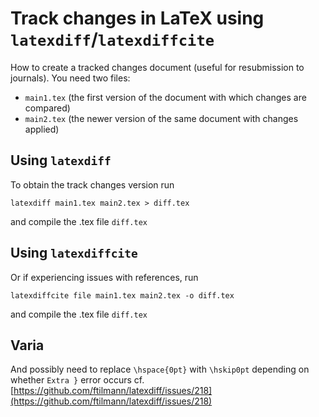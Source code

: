 # Track changes in LaTeX using `latexdiff`/`latexdiffcite`

How to create a tracked changes document (useful for resubmission to journals).
You need two files:
* `main1.tex` (the first version of the document with which changes are compared)
* `main2.tex` (the newer version of the same document with changes applied)

## Using `latexdiff`

To obtain the track changes version run

```
latexdiff main1.tex main2.tex > diff.tex
```

and compile the .tex file `diff.tex`

## Using `latexdiffcite`

Or if experiencing issues with references, run

```
latexdiffcite file main1.tex main2.tex -o diff.tex 
```

and compile the .tex file `diff.tex`

## Varia

And possibly need to replace `\hspace{0pt}` with `\hskip0pt` depending on whether `Extra }` error occurs cf. [https://github.com/ftilmann/latexdiff/issues/218](https://github.com/ftilmann/latexdiff/issues/218)
